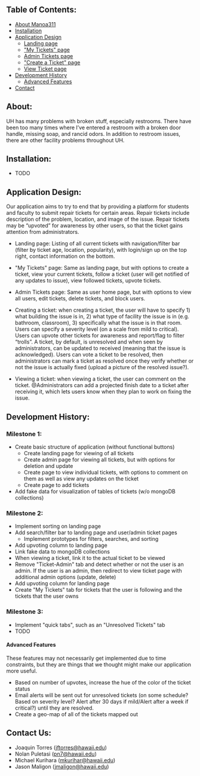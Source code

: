 ## Table of Contents:
* [About Manoa311](#about-mano311)
* [Installation](#installation)
* [Application Design](#application-design)
  * [Landing page](#landing-page)
  * ["My Tickets" page](#mytickets-page)
  * [Admin Tickets page](#admintickets-page)
  * ["Create a Ticket" page](#createticket-page)
  * [View Ticket page](#viewticket-page)
* [Development History](#development-history)
  * [Advanced Features](#advanced-features)
* [Contact](#contact-us)

## About:
UH has many problems with broken stuff, especially restrooms. There have been too many times where I’ve entered a restroom with a broken door handle, missing soap, and rancid odors. In addition to restroom issues, there are other facility problems throughout UH.

## Installation:
- TODO

## Application Design:
Our application aims to try to end that by providing a platform for students and faculty to submit repair tickets for certain areas. Repair tickets include description of the problem, location, and image of the issue. Repair tickets may be “upvoted” for awareness by other users, so that the ticket gains attention from administrators.

- Landing page: Listing of all current tickets with navigation/filter bar (filter by ticket age, location, popularity), with login/sign up on the top right, contact information on the bottom.

- "My Tickets" page: Same as landing page, but with options to create a ticket, view your current tickets, follow a ticket (user will get notified of any updates to issue), view followed tickets, upvote tickets.

- Admin Tickets page: Same as user home page, but with options to view all users, edit tickets, delete tickets, and block users.

- Creating a ticket: when creating a ticket, the user will have to specify 1) what building the issue is in, 2) what type of facility the issue is in (e.g. bathroom, classroom), 3) specifically what the issue is in that room. Users can specify a severity level (on a scale from mild to critical). Users can upvote other tickets for awareness and report/flag to filter “trolls”. A ticket, by default, is unresolved and when seen by administrators, can be updated to received (meaning that the issue is acknowledged). Users can vote a ticket to be resolved, then administrators can mark a ticket as resolved once they verify whether or not the issue is actually fixed (upload a picture of the resolved issue?). 

- Viewing a ticket: when viewing a ticket, the user can comment on the ticket. @Administrators can add a projected finish date to a ticket after receiving it, which lets users know when they plan to work on fixing the issue.

## Development History:
### Milestone 1:
- Create basic structure of application (without functional buttons)
  - Create landing page for viewing of all tickets
  - Create admin page for viewing all tickets, but with options for deletion and update
  - Create page to view individual tickets, with options to comment on them as well as view any updates on the ticket
  - Create page to add tickets
- Add fake data for visualization of tables of tickets (w/o mongoDB collections)

### Milestone 2:
- Implement sorting on landing page
- Add search/filter bar to landing page and user/admin ticket pages
  - Implement prototypes for filters, searches, and sorting
- Add upvoting column to landing page
- Link fake data to mongoDB collections
- When viewing a ticket, link it to the actual ticket to be viewed
- Remove "Ticket-Admin" tab and detect whether or not the user is an admin. If the user is an admin, then redirect to view ticket page with additional admin options (update, delete)
- Add upvoting column for landing page
- Create "My Tickets" tab for tickets that the user is following and the tickets that the user owns

### Milestone 3:
- Implement "quick tabs", such as an "Unresolved Tickets" tab
- TODO

#### Advanced Features
These features may not necessarily get implemented due to time constraints, but they are things that we thought might make our application more useful.
  - Based on number of upvotes, increase the hue of the color of the ticket status
  - Email alerts will be sent out for unresolved tickets (on some schedule? Based on severity level? Alert after 30 days if mild/Alert after a week if critical?) until they are resolved.
  - Create a geo-map of all of the tickets mapped out

## Contact Us:
- Joaquin Torres (jftorres@hawaii.edu)
- Nolan Puletasi (pn7@hawaii.edu)
- Michael Kurihara (mkurihar@hawaii.edu)
- Jason Maligon (jmaligon@hawaii.edu)
